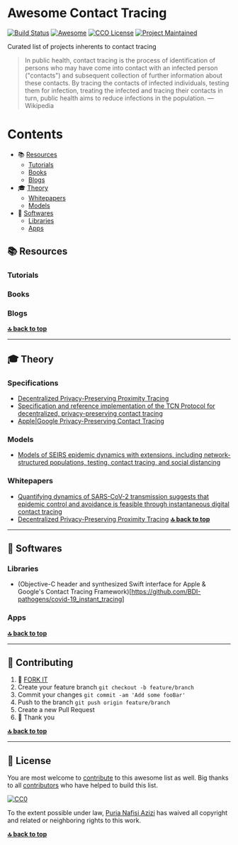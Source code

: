 # Awesome Contact Tracing 

[![Build Status](https://api.travis-ci.org/puria/awesome-contact-tracing.svg?branch=master)](https://travis-ci.org/puria/awesome-contact-tracing)
[![Awesome](https://cdn.rawgit.com/sindresorhus/awesome/d7305f38d29fed78fa85652e3a63e154dd8e8829/media/badge.svg)](https://github.com/sindresorhus/awesome)
[![CCO License](https://img.shields.io/badge/license-CC0-blue.svg?style=plastic "CC0 License")](#contributing-and-license)
[![Project Maintained](https://img.shields.io/badge/project-maintained-brightgreen.svg?style=plastic "Project Maintained")](https://github.com/puria/awesome-contact-tracing/commits/master)


Curated list of projects inherents to contact tracing

> In public health, contact tracing is the process of identification of persons who may have come into contact with an infected person ("contacts") and subsequent collection of further information about these contacts. By tracing the contacts of infected individuals, testing them for infection, treating the infected and tracing their contacts in turn, public health aims to reduce infections in the population.
> &mdash; Wikipedia

# Contents

* 📚 [Resources](#resources)
    * [Tutorials](#tutorials)
    * [Books](#books)
    * [Blogs](#blogs)
* 🎓 [Theory](#theory)
  * [Whitepapers](#whitepapers)
  * [Models](#models)
* 💾 [Softwares](#softwares)
  * [Libraries](#libraries)
  * [Apps](#apps)


## 📚 Resources
### Tutorials
### Books
### Blogs
**[🔝 back to top](#contents)**
***

## 🎓 Theory
### Specifications

* [Decentralized Privacy-Preserving Proximity Tracing](https://github.com/DP-3T/documents)
* [Specification and reference implementation of the TCN Protocol for decentralized, privacy-preserving contact tracing](https://github.com/TCNCoalition/TCN)
* [Apple|Google Privacy-Preserving Contact Tracing](https://www.apple.com/covid19/contacttracing/)

### Models
  * [Models of SEIRS epidemic dynamics with extensions, including network-structured populations, testing, contact tracing, and social distancing](https://github.com/ryansmcgee/seirsplus)

### Whitepapers
  * [Quantifying dynamics of SARS-CoV-2 transmission suggests that epidemic control and avoidance is feasible through instantaneous digital contact tracing](https://github.com/BDI-pathogens/covid-19_instant_tracing)
  * [Decentralized Privacy-Preserving Proximity Tracing](https://github.com/DP-3T/documents/blob/master/DP3T%20White%20Paper.pdf)
**[🔝 back to top](#contents)**
***

## 💾 Softwares

### Libraries
  * (Objective-C header and synthesized Swift interface for Apple & Google's Contact Tracing Framework)[https://github.com/BDI-pathogens/covid-19_instant_tracing]

### Apps


**[🔝 back to top](#contents)**
***

## 👤 Contributing

1.  🔀 [FORK IT](../../fork)
2.  Create your feature branch `git checkout -b feature/branch`
3.  Commit your changes `git commit -am 'Add some fooBar'`
4.  Push to the branch `git push origin feature/branch`
5.  Create a new Pull Request
6.  🙏 Thank you

**[🔝 back to top](#contents)**

***
## 💼 License

You are most welcome to [contribute](#-contributing) to this awesome list as 
well. Big thanks to all [contributors](https://github.com/puria/awesome-contact-tracing/graphs/contributors)
who have helped to build this list.

[![CC0](https://licensebuttons.net/p/zero/1.0/88x31.png)](https://creativecommons.org/publicdomain/zero/1.0/)

To the extent possible under law, [Puria Nafisi Azizi](https://github.com/puria)
has waived all copyright and related or neighboring rights to this work.

**[🔝 back to top](#contents)**
